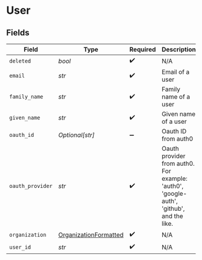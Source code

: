 # User


## Fields

| Field                                                                                   | Type                                                                                    | Required                                                                                | Description                                                                             |
| --------------------------------------------------------------------------------------- | --------------------------------------------------------------------------------------- | --------------------------------------------------------------------------------------- | --------------------------------------------------------------------------------------- |
| `deleted`                                                                               | *bool*                                                                                  | :heavy_check_mark:                                                                      | N/A                                                                                     |
| `email`                                                                                 | *str*                                                                                   | :heavy_check_mark:                                                                      | Email of a user                                                                         |
| `family_name`                                                                           | *str*                                                                                   | :heavy_check_mark:                                                                      | Family name of a user                                                                   |
| `given_name`                                                                            | *str*                                                                                   | :heavy_check_mark:                                                                      | Given name of a user                                                                    |
| `oauth_id`                                                                              | *Optional[str]*                                                                         | :heavy_minus_sign:                                                                      | Oauth ID from auth0                                                                     |
| `oauth_provider`                                                                        | *str*                                                                                   | :heavy_check_mark:                                                                      | Oauth provider from auth0. For example: 'auth0', 'google-auth', 'github', and the like. |
| `organization`                                                                          | [OrganizationFormatted](../../models/shared/organizationformatted.md)                   | :heavy_check_mark:                                                                      | N/A                                                                                     |
| `user_id`                                                                               | *str*                                                                                   | :heavy_check_mark:                                                                      | N/A                                                                                     |